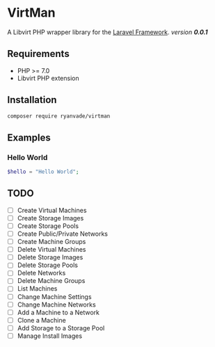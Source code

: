 # VirtMan
A Libvirt PHP wrapper library for the [Laravel Framework](https://laravel.com/).
_version **0.0.1**_
## Requirements
* PHP >= 7.0
* Libvirt PHP extension

## Installation
```bash
composer require ryanvade/virtman
```
## Examples
### Hello World
```php
$hello = "Hello World";
```
## TODO
- [ ] Create Virtual Machines
- [ ] Create Storage Images
- [ ] Create Storage Pools
- [ ] Create Public/Private Networks
- [ ] Create Machine Groups
- [ ] Delete Virtual Machines
- [ ] Delete Storage Images
- [ ] Delete Storage Pools
- [ ] Delete Networks
- [ ] Delete Machine Groups
- [ ] List Machines
- [ ] Change Machine Settings
- [ ] Change Machine Networks
- [ ] Add a Machine to a Network
- [ ] Clone a Machine
- [ ] Add Storage to a Storage Pool
- [ ] Manage Install Images
